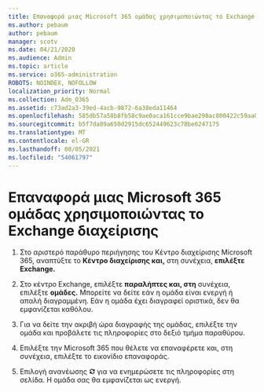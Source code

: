 ```yaml
---
title: Επαναφορά μιας Microsoft 365 ομάδας χρησιμοποιώντας το Exchange διαχείρισης
ms.author: pebaum
author: pebaum
manager: scotv
ms.date: 04/21/2020
ms.audience: Admin
ms.topic: article
ms.service: o365-administration
ROBOTS: NOINDEX, NOFOLLOW
localization_priority: Normal
ms.collection: Adm_O365
ms.assetid: c73ad2a3-39ed-4acb-9872-6a38eda11464
ms.openlocfilehash: 585db57a58b8fb58c9ae0aca161cce9bae290ac800422c59aa053ee7f19461fd
ms.sourcegitcommit: b5f7da89a650d2915dc652449623c78be6247175
ms.translationtype: MT
ms.contentlocale: el-GR
ms.lasthandoff: 08/05/2021
ms.locfileid: "54061797"
---
```

# <a name="restore-a-microsoft-365-group-using-the-exchange-admin-center"></a>Επαναφορά μιας Microsoft 365 ομάδας χρησιμοποιώντας το Exchange διαχείρισης

1. Στο αριστερό παράθυρο περιήγησης του Κέντρο διαχείρισης Microsoft 365, αναπτύξτε το **Κέντρο διαχείρισης και,** στη συνέχεια, **επιλέξτε Exchange.**
    
2. Στο κέντρο Exchange, επιλέξτε **παραλήπτες και, στη** συνέχεια, επιλέξτε **ομάδες.** Μπορείτε να δείτε εάν η ομάδα είναι ενεργή ή απαλή διαγραμμένη. Εάν η ομάδα έχει διαγραφεί οριστικά, δεν θα εμφανίζεται καθόλου.
    
3. Για να δείτε την ακριβή ώρα διαγραφής της ομάδας, επιλέξτε την ομάδα και προβάλετε τις πληροφορίες στο δεξιό τμήμα παραθύρου.
    
4. Επιλέξτε την Microsoft 365 που θέλετε να επαναφέρετε και, στη συνέχεια, επιλέξτε το εικονίδιο επαναφοράς.
    
5. Επιλογή ανανέωσης ![Εικονίδιο ανανέωσης](media/6464df90-2a91-4c1f-92a6-9a38c7696ac3.gif) για να ενημερώσετε τις πληροφορίες στη σελίδα. Η ομάδα σας θα εμφανίζεται ως ενεργή. 
    

